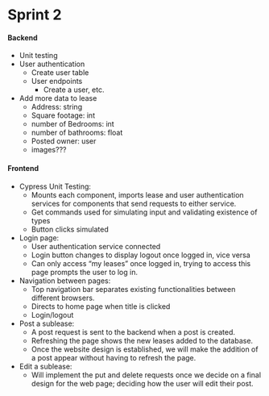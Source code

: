 # Sprint 2

#### Backend

- Unit testing
- User authentication
    - Create user table
    - User endpoints
        - Create a user, etc.
- Add more data to lease
    - Address: string
    - Square footage: int
    - number of Bedrooms: int
    - number of bathrooms: float
    - Posted owner: user
    - images???

#### Frontend

- Cypress Unit Testing:
    - Mounts each component, imports lease and user authentication services for components that send requests to either service. 
    - Get commands used for simulating input and validating existence of types
    - Button clicks simulated
- Login page:
    - User authentication service connected
    - Login button changes to display logout once logged in, vice versa
    - Can only access “my leases” once logged in, trying to access this page prompts the user to log in. 
- Navigation between pages:
    - Top navigation bar separates existing functionalities between different browsers. 
    - Directs to home page when title is clicked
    - Login/logout
- Post a sublease: 
    - A post request is sent to the backend when a post is created. 
    - Refreshing the page shows the new leases added to the database.
    - Once the website design is established, we will make the addition of a post appear without having to refresh the page. 
- Edit a sublease:
    - Will implement the put and delete requests once we decide on a final design for the web page; deciding how the user will edit their post.











